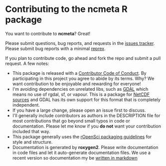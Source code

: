 Contributing to the ncmeta R package
===================================

You want to contribute to **ncmeta**? Great!

Please submit questions, bug reports, and requests in the [issues
tracker](https://github.com/hypertidy/ncmeta/issues). Please submit
bug reports with a minimal [reprex](https://www.tidyverse.org/help/#reprex).

If you plan to contribute code, go ahead and fork the repo and submit a pull
request. A few notes:

-   This package is released with a [Contributor Code of
    Conduct](CODE_OF_CONDUCT.md). By participating in this project you agree to
    abide by its terms. Why? We want contribution to be enjoyable and rewarding
    for everyone!
-   I'm avoiding dependencies on unrelated libs, such as [GDAL](https://gdal.org/) which 
    means no use of rgdal, sf, or vapour. This is a package for [NetCDF sources](https://www.unidata.ucar.edu/software/netcdf/)
    and GDAL has its own support for this format that is completely independent. 
-   If you have a large change, please open an issue first to discuss.
-   I'll generally include contributors as authors in the DESCRIPTION file for most 
    contributions that go beyond small typos in code or documentation. Please
    let me know if you **do not** want your contribution included that way. 
-   This package generally uses the [rOpenSci packaging
    guidelines](https://ropensci.github.io/dev_guide/) for style and structure.
-   Documentation is generated by **roxygen2**. Please write documentation in
    code files and let it auto-generate documentation files. We use a recent
    version so documentation my be [written in
    markdown](https://cran.r-project.org/web/packages/roxygen2/vignettes/markdown.html)


